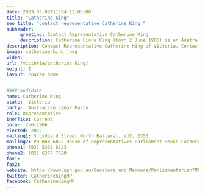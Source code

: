 ```yaml
---
date: 2023-03-02T11:54:12-05:00
title: "Catherine King"
seo_title: "contact representative Catherine King "
subheader:
     greeting: Contact Representative Catherine King
     description: Catherine Fiona King (born 2 June 1966) is an Australian politician serving as the Minister for Infrastructure, Transport, Regional Development and Local Government since 2022 and as the Member of Parliament (MP) for Ballarat since 2001. She is a member of the Australian Labor Party (ALP) and briefly served as a minister in the Gillard and Rudd Governments in 2013. She served as Shadow Minister of Health from 2013 to 2019 and as Shadow Minister for Infrastructure, Transport and Regional Development from 2019 to 2022.
description: Contact Representative Catherine King of Victoria. Contact information for Catherine King includes email address, phone number, and mailing address.
image: catherine-king.jpeg
video:
url: /victoria/catherine-king/
weight: 1
layout: course_home


####candidate
name: Catherine King
state:	Victoria
party:	Australian Labor Party
role: Representative
inoffice: current
born:  2-6-1966
elected: 2022
mailing1: 5 Lydiard Street North Ballarat, VIC, 3350
mailing2: PO Box 6022 House of Representatives Parliament House Canberra ACT 2600
phone1:	(03) 5338 8123
phone2: (02) 6277 7520
fax1:
fax2:
website: https://www.aph.gov.au/Senators_and_Members/Parliamentarian?MPID=00AMR
twitter: CatherineKingMP
facebook: CatherineKingMP
---
```

